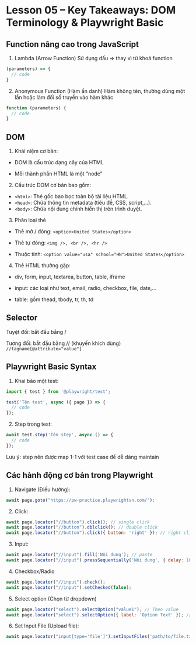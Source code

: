 # Lesson 05 – Key Takeaways: DOM Terminology & Playwright Basic

## Function nâng cao trong JavaScript

1. Lambda (Arrow Function)
Sử dụng dấu => thay vì từ khoá function
```javascript
(parameters) => {
  // code
}
```
2. Anonymous Function (Hàm ẩn danh)
Hàm không tên, thường dùng một lần hoặc làm đối số truyền vào hàm khác
```javascript
function (parameters) {
  // code
}
```

## DOM
1. Khái niệm cơ bản:

- DOM là cấu trúc dạng cây của HTML

- Mỗi thành phần HTML là một “node”

2. Cấu trúc DOM cơ bản bao gồm:

- `<html>`: Thẻ gốc bao bọc toàn bộ tài liệu HTML.
- `<head>`: Chứa thông tin metadata (tiêu đề, CSS, script,...).
- `<body>`: Chứa nội dung chính hiển thị trên trình duyệt.

3. Phân loại thẻ

- Thẻ mở / đóng: `<option>United States</option>`

- Thẻ tự đóng: `<img />, <br />, <hr />`

- Thuộc tính: `<option value="usa" school="HN">United States</option>`

4. Thẻ HTML thường gặp:

- div, form, input, textarea, button, table, iframe

- input: các loại như text, email, radio, checkbox, file, date,...

- table: gồm thead, tbody, tr, th, td

## Selector

Tuyệt đối: bắt đầu bằng /

Tương đối: bắt đầu bằng // (khuyến khích dùng)
`//tagname[@attribute="value"]`

## Playwright Basic Syntax

1. Khai báo một test:
```javascript
import { test } from '@playwright/test';

test('Tên test', async ({ page }) => {
  // code
});
```
2. Step trong test:
```javascript
await test.step('Tên step', async () => {
  // code
});
```
Lưu ý: step nên được map 1-1 với test case để dễ dàng maintain

## Các hành động cơ bản trong Playwright

1. Navigate (Điều hướng):
```javascript
await page.goto("https://pw-practice.playwrightvn.com/");
```

2. Click:
```javascript
await page.locator("//button").click(); // single click
await page.locator("//button").dblclick(); // double click
await page.locator("//button").click({ button: 'right' }); // right click
```

3. Input:
```javascript
await page.locator("//input").fill('Nội dung'); // paste
await page.locator("//input").pressSequentially('Nội dung', { delay: 100 }); // gõ từng ký tự
```

4. Checkbox/Radio
```javascript
await page.locator("//input").check();
await page.locator("//input").setChecked(false);
```

5. Select option (Chọn từ dropdown)
```javascript
await page.locator("select").selectOption("value1"); // Theo value
await page.locator("select").selectOption({ label: 'Option Text' }); // Theo label
```

6. Set Input File (Upload file):
```javascript
await page.locator("input[type='file']").setInputFiles('path/to/file.txt');
```


